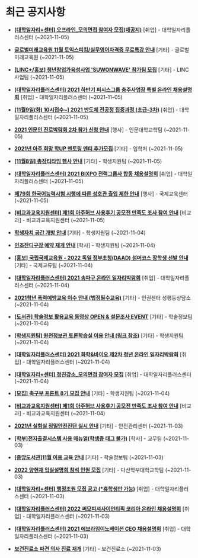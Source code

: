 # 최근 공지사항

* **[[대학일자리+센터] 오프라인_모의면접 참여자 모집(재공지)](http://ajou.ac.kr/kr/ajou/notice.do?mode=view&amp;articleNo=114675&amp;article.offset=0&amp;articleLimit=30)**
 [취업] - 대학일자리플러스센터 (~2021-11-05)

* **[글로벌미래교육원 11월 토익스피킹/실무영어자격증 무료특강 안내](http://ajou.ac.kr/kr/ajou/notice.do?mode=view&amp;articleNo=114671&amp;article.offset=0&amp;articleLimit=30)**
 [기타] - 글로벌미래교육원 (~2021-11-05)

* **[[LINC+/홍보] 청년창업가육성사업 &#x27;SUWONWAVE&#x27; 참가팀 모집](http://ajou.ac.kr/kr/ajou/notice.do?mode=view&amp;articleNo=114669&amp;article.offset=0&amp;articleLimit=30)**
 [기타] - LINC사업팀 (~2021-11-05)

* **[[대학일자리플러스센터] 2021 하반기 퍼시스그룹 충주사업장 특별 온라인 채용설명회](http://ajou.ac.kr/kr/ajou/notice.do?mode=view&amp;articleNo=114667&amp;article.offset=0&amp;articleLimit=30)**
 [취업] - 대학일자리플러스센터 (~2021-11-05)

* **[[11월9일(화) 10시접수~] 2021 반도체 전공정 집중과정 (초급-3차)](http://ajou.ac.kr/kr/ajou/notice.do?mode=view&amp;articleNo=114666&amp;article.offset=0&amp;articleLimit=30)**
 [취업] - 대학일자리플러스센터 (~2021-11-05)

* **[2021 인문인 진로박람회 2차 참가 신청 안내](http://ajou.ac.kr/kr/ajou/notice.do?mode=view&amp;articleNo=114664&amp;article.offset=0&amp;articleLimit=30)**
 [행사] - 인문대학교학팀 (~2021-11-05)

* **[2021년 아주 희망 학UP 멘토링 멘티 추가모집](http://ajou.ac.kr/kr/ajou/notice.do?mode=view&amp;articleNo=114653&amp;article.offset=0&amp;articleLimit=30)**
 [기타] - 입학처 (~2021-11-05)

* **[[11월8일] 총장티타임 행사 안내](http://ajou.ac.kr/kr/ajou/notice.do?mode=view&amp;articleNo=114652&amp;article.offset=0&amp;articleLimit=30)**
 [기타] - 학생지원팀 (~2021-11-05)

* **[[대학일자리플러스센터] 2021 BIXPO 전력그룹사 합동 채용설명회](http://ajou.ac.kr/kr/ajou/notice.do?mode=view&amp;articleNo=114651&amp;article.offset=0&amp;articleLimit=30)**
 [취업] - 대학일자리플러스센터 (~2021-11-05)

* **[제79회 한국어능력시험 시행에 따른 성호관 출입 제한 안내](http://ajou.ac.kr/kr/ajou/notice.do?mode=view&amp;articleNo=114649&amp;article.offset=0&amp;articleLimit=30)**
 [행사] - 국제교육센터 (~2021-11-05)

* **[[비교과교육지원센터] 제1회 아주허브 사용후기 공모전 만족도 조사 참여 안내](http://ajou.ac.kr/kr/ajou/notice.do?mode=view&amp;articleNo=114638&amp;article.offset=0&amp;articleLimit=30)**
 [비교과] - 비교과교육지원센터 (~2021-11-05)

* **[학생자치 공간 개방 안내](http://ajou.ac.kr/kr/ajou/notice.do?mode=view&amp;articleNo=114636&amp;article.offset=0&amp;articleLimit=30)**
 [기타] - 학생지원팀 (~2021-11-04)

* **[인조잔디구장 예약 재개 안내](http://ajou.ac.kr/kr/ajou/notice.do?mode=view&amp;articleNo=114635&amp;article.offset=0&amp;articleLimit=30)**
 [학사] - 학생지원팀 (~2021-11-04)

* **[[홍보] 국립국제교육원 - 2022 독일 정부초청(DAAD) 섬머코스 장학생 선발 안내](http://ajou.ac.kr/kr/ajou/notice.do?mode=view&amp;articleNo=114632&amp;article.offset=0&amp;articleLimit=30)**
 [기타] - 국제교류팀 (~2021-11-04)

* **[[대학일자리플러스센터] 2021 송파구 온라인 일자리박람회](http://ajou.ac.kr/kr/ajou/notice.do?mode=view&amp;articleNo=114630&amp;article.offset=0&amp;articleLimit=30)**
 [취업] - 대학일자리플러스센터 (~2021-11-04)

* **[2021학년 폭력예방교육 이수 안내 (법정필수교육)](http://ajou.ac.kr/kr/ajou/notice.do?mode=view&amp;articleNo=114629&amp;article.offset=0&amp;articleLimit=30)**
 [기타] - 인권센터 성평등상담소 (~2021-11-04)

* **[[도서관] 학술정보 활용교육 동영상 OPEN &amp; 설문조사 EVENT](http://ajou.ac.kr/kr/ajou/notice.do?mode=view&amp;articleNo=114622&amp;article.offset=0&amp;articleLimit=30)**
 [기타] - 학술정보팀 (~2021-11-04)

* **[[학생지원팀] 원천정보관 토론학습실 이용 안내 (링크 참조)](http://ajou.ac.kr/kr/ajou/notice.do?mode=view&amp;articleNo=114621&amp;article.offset=0&amp;articleLimit=30)**
 [기타] - 학생지원팀 (~2021-11-04)

* **[[대학일자리플러스센터] 2021 화학&amp;바이오 제2차 청년 온라인 일자리박람회](http://ajou.ac.kr/kr/ajou/notice.do?mode=view&amp;articleNo=114618&amp;article.offset=0&amp;articleLimit=30)**
 [취업] - 대학일자리플러스센터 (~2021-11-04)

* **[[대학일자리+센터] 청친강소_모의면접 참여자 모집](http://ajou.ac.kr/kr/ajou/notice.do?mode=view&amp;articleNo=114612&amp;article.offset=0&amp;articleLimit=30)**
 [취업] - 대학일자리플러스센터 (~2021-11-04)

* **[[모집] 축구부 프론트 8기 모집 안내](http://ajou.ac.kr/kr/ajou/notice.do?mode=view&amp;articleNo=114593&amp;article.offset=0&amp;articleLimit=30)**
 [기타] - 학생지원팀 (~2021-11-04)

* **[[비교과교육지원센터] 제1회 아주허브 사용후기 공모전 만족도 조사 참여 안내](http://ajou.ac.kr/kr/ajou/notice.do?mode=view&amp;articleNo=114584&amp;article.offset=0&amp;articleLimit=30)**
 [비교과] - 비교과교육지원센터 (~2021-11-04)

* **[2021년 실험실 정밀안전진단 실시 안내](http://ajou.ac.kr/kr/ajou/notice.do?mode=view&amp;articleNo=114578&amp;article.offset=0&amp;articleLimit=30)**
 [기타] - 안전관리센터 (~2021-11-03)

* **[[학부]전자출결시스템 사용 매뉴얼(학생증 태그 불가)](http://ajou.ac.kr/kr/ajou/notice.do?mode=view&amp;articleNo=114577&amp;article.offset=0&amp;articleLimit=30)**
 [학사] - 교무팀 (~2021-11-03)

* **[[중앙도서관]11월 이용 교육 안내](http://ajou.ac.kr/kr/ajou/notice.do?mode=view&amp;articleNo=114572&amp;article.offset=0&amp;articleLimit=30)**
 [기타] - 학술정보팀 (~2021-11-03)

* **[2022 양현재 입실설명회 참석 인원 모집](http://ajou.ac.kr/kr/ajou/notice.do?mode=view&amp;articleNo=114563&amp;article.offset=0&amp;articleLimit=30)**
 [기타] - 다산학부대학교학팀 (~2021-11-03)

* **[[대학일자리+센터] 행정조원 모집 공고 (*휴학생만 가능)](http://ajou.ac.kr/kr/ajou/notice.do?mode=view&amp;articleNo=114561&amp;article.offset=0&amp;articleLimit=30)**
 [취업] - 대학일자리플러스센터 (~2021-11-03)

* **[[대학일자리플러스센터] 2022 써모피셔사이언티픽 코리아 온라인 채용설명회](http://ajou.ac.kr/kr/ajou/notice.do?mode=view&amp;articleNo=114559&amp;article.offset=0&amp;articleLimit=30)**
 [취업] - 대학일자리플러스센터 (~2021-11-03)

* **[[대학일자리플러스센터] 2021 에브라임이노베이션 CEO 채용설명회](http://ajou.ac.kr/kr/ajou/notice.do?mode=view&amp;articleNo=114558&amp;article.offset=0&amp;articleLimit=30)**
 [취업] - 대학일자리플러스센터 (~2021-11-03)

* **[보건진료소 파견 의사 진료 재개](http://ajou.ac.kr/kr/ajou/notice.do?mode=view&amp;articleNo=114556&amp;article.offset=0&amp;articleLimit=30)**
 [기타] - 보건진료소 (~2021-11-03)
